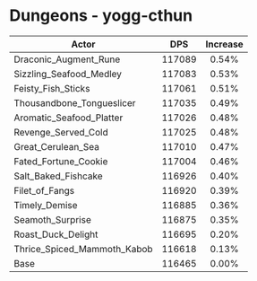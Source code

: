# Dungeons - yogg-cthun
| Actor | DPS | Increase |
|---|:---:|:---:|
|Draconic_Augment_Rune|117089|0.54%|
|Sizzling_Seafood_Medley|117083|0.53%|
|Feisty_Fish_Sticks|117061|0.51%|
|Thousandbone_Tongueslicer|117035|0.49%|
|Aromatic_Seafood_Platter|117026|0.48%|
|Revenge_Served_Cold|117025|0.48%|
|Great_Cerulean_Sea|117010|0.47%|
|Fated_Fortune_Cookie|117004|0.46%|
|Salt_Baked_Fishcake|116926|0.40%|
|Filet_of_Fangs|116920|0.39%|
|Timely_Demise|116885|0.36%|
|Seamoth_Surprise|116875|0.35%|
|Roast_Duck_Delight|116695|0.20%|
|Thrice_Spiced_Mammoth_Kabob|116618|0.13%|
|Base|116465|0.00%|

